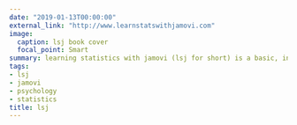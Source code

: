 ```yaml
---
date: "2019-01-13T00:00:00"
external_link: "http://www.learnstatswithjamovi.com"
image:
  caption: lsj book cover
  focal_point: Smart
summary: learning statistics with jamovi (lsj for short) is a basic, introductory statistics textbook that presents most of the topics typically seen in an introductory psychology course at undergraduate level. It is completely free to download, use, and adapt — released under a creative commons CC BY-SA 4.0 licence. Although it is geared towards psychology, the content and material is also relevant to other disciplines, for example health sciences and public health.
tags: 
- lsj
- jamovi
- psychology
- statistics
title: lsj
---
```

 
